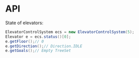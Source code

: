 # API
State of elevators:
``` java
ElevatorControlSystem ecs = new ElevatorControlSystem(5);
Elevator e = ecs.status()[0];
e.getFloor();// 0
e.getDirection();// Direction.IDLE
e.getGoals();// Empty TreeSet
```
